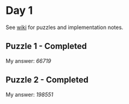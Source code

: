 # Day 1

See [wiki](https://github.com/jio125/Advent-of-code-2022/wiki/Day-1) for puzzles and implementation notes.

## Puzzle 1 - Completed

My answer: *66719*

## Puzzle 2 - Completed

My answer: *198551*
